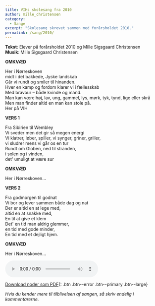 ```yaml
---
title: VIHs skolesang fra 2010
author: mille_christensen
category:
  - Sange
excerpt: "Skolesang skrevet sammen med forårsholdet 2010."
permalink: /sang/2010/
---
```


**Tekst**: Elever på forårsholdet 2010 og Mille Sigsgaard Christensen  
**Musik**: Mille Sigsgaard Christensen

**OMKVÆD**

Her i Nørreskoven   
midt i det bakkede, Jyske landskab    
Går vi rundt og smiler til hinanden.    
Hver en kamp og fordom klarer vi i fællesskab  
Med bravour – både kvinde og mand.  
Man kan være høj, lav, ung, gammel, lys, mørk, tyk, tynd, lige eller skrå  
Men man finder altid en man kan stole på.  
Her på VIH

**VERS 1**

Fra Sibirien til Wembley  
Vi sveder men det gir så megen energi  
Vi klatrer, løber, spiller, vi synger, griner, griller,  
vi sludrer mens vi går os en tur  
Rundt om Globen, ned til stranden,   
i solen og i vinden,  
det' umuligt at være sur

**OMKVÆD**

Her i Nørreskoven...

**VERS 2**

Fra godmorgen til godnat  
Vi bor og lever sammen både dag og nat  
Der er altid en at lege med,  
altid en at snakke med,  
En til at give et klem  
Det' en tid man aldrig glemmer,   
en tid med gode minder,  
En tid med et dejligt hjem.

**OMKVÆD**

Her i Nørreskoven...

<audio controls>
  <source src="https://drive.google.com/uc?id=0B5v4mAibvkKXTEZxWW9ESktWckU" type="audio/mpeg">
  Your browser does not support the audio element.
</audio>

[<i class='far fa-file-pdf'></i> Download noder som PDF](https://drive.google.com/uc?id=1Zw7xOedI8IchEZVob0C03M0A3zc-ubcH){: .btn .btn--error .btn--primary .btn--large}

_Hvis du kender mere til tilblivelsen af sangen, så skriv endelig i kommentarerne._

